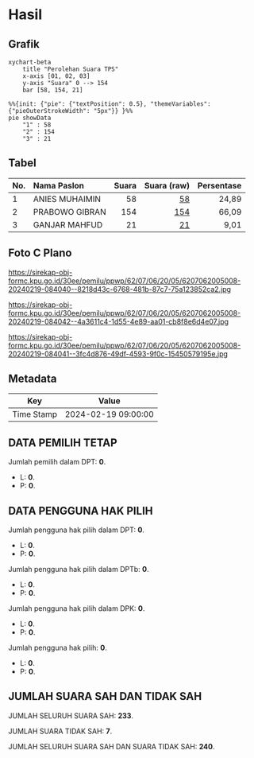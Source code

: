 # Hasil

## Grafik

```mermaid
xychart-beta
    title "Perolehan Suara TPS"
    x-axis [01, 02, 03]
    y-axis "Suara" 0 --> 154
    bar [58, 154, 21]
```

```mermaid
%%{init: {"pie": {"textPosition": 0.5}, "themeVariables": {"pieOuterStrokeWidth": "5px"}} }%%
pie showData
    "1" : 58
    "2" : 154
    "3" : 21
```

## Tabel

| No. | Nama Paslon    | Suara | Suara (raw) | Persentase |
|:--- |:-------------- | -----:| -----------:| ----------:|
| 1   | ANIES MUHAIMIN | 58    | [58][p-1]   | 24,89      |
| 2   | PRABOWO GIBRAN | 154   | [154][p-2]  | 66,09      |
| 3   | GANJAR MAHFUD  | 21    | [21][p-3]   | 9,01       |


[p-1]: https://github.com/gigit-pemilu/pemilu-2024-62-kalimantan-tengah/blob/main/pilpres/hitung-suara/sub/62-kalimantan-tengah/sub/07-seruyan/sub/06-seruyan-hilir-timur/sub/2005-pematang-panjang/sub/008-tps/sub/paslon-1.txt
[p-2]: https://github.com/gigit-pemilu/pemilu-2024-62-kalimantan-tengah/blob/main/pilpres/hitung-suara/sub/62-kalimantan-tengah/sub/07-seruyan/sub/06-seruyan-hilir-timur/sub/2005-pematang-panjang/sub/008-tps/sub/paslon-2.txt
[p-3]: https://github.com/gigit-pemilu/pemilu-2024-62-kalimantan-tengah/blob/main/pilpres/hitung-suara/sub/62-kalimantan-tengah/sub/07-seruyan/sub/06-seruyan-hilir-timur/sub/2005-pematang-panjang/sub/008-tps/sub/paslon-3.txt

## Foto C Plano

https://sirekap-obj-formc.kpu.go.id/30ee/pemilu/ppwp/62/07/06/20/05/6207062005008-20240219-084040--8218d43c-6768-481b-87c7-75a123852ca2.jpg

https://sirekap-obj-formc.kpu.go.id/30ee/pemilu/ppwp/62/07/06/20/05/6207062005008-20240219-084042--4a3611c4-1d55-4e89-aa01-cb8f8e6d4e07.jpg

https://sirekap-obj-formc.kpu.go.id/30ee/pemilu/ppwp/62/07/06/20/05/6207062005008-20240219-084041--3fc4d876-49df-4593-9f0c-15450579195e.jpg


## Metadata

| Key        | Value               |
| ---------- | ------------------- |
| Time Stamp | 2024-02-19 09:00:00 |


## DATA PEMILIH TETAP

Jumlah pemilih dalam DPT: **0**.
 * L: **0**.
 * P: **0**.

## DATA PENGGUNA HAK PILIH

Jumlah pengguna hak pilih dalam DPT: **0**.
 * L: **0**.
 * P: **0**.

Jumlah pengguna hak pilih dalam DPTb: **0**.
 * L: **0**.
 * P: **0**.

Jumlah pengguna hak pilih dalam DPK: **0**.
 * L: **0**.
 * P: **0**.

Jumlah pengguna hak pilih: **0**.
 * L: **0**.
 * P: **0**.

## JUMLAH SUARA SAH DAN TIDAK SAH

JUMLAH SELURUH SUARA SAH: **233**.

JUMLAH SUARA TIDAK SAH: **7**.

JUMLAH SELURUH SUARA SAH DAN SUARA TIDAK SAH: **240**.


